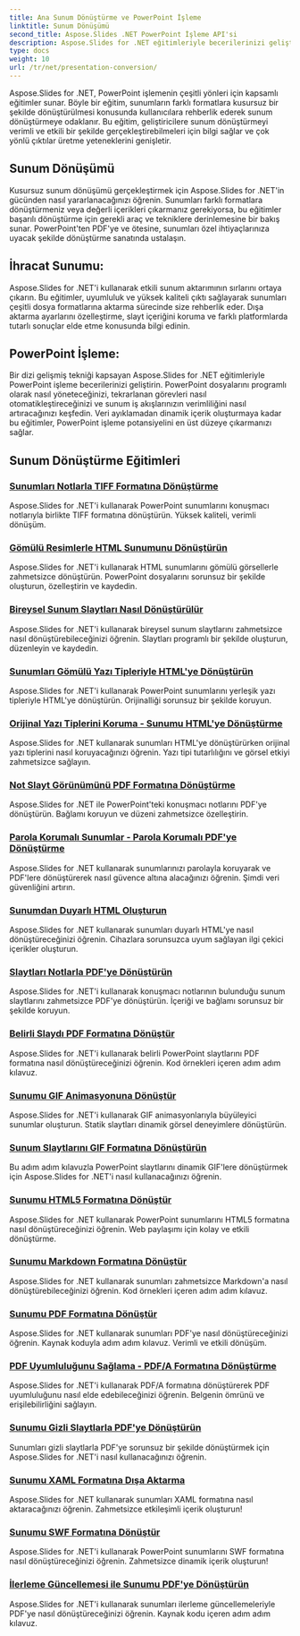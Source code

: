 ```yaml
---
title: Ana Sunum Dönüştürme ve PowerPoint İşleme
linktitle: Sunum Dönüşümü
second_title: Aspose.Slides .NET PowerPoint İşleme API'si
description: Aspose.Slides for .NET eğitimleriyle becerilerinizi geliştirin. Sunum dönüştürmeyi ve PowerPoint işlemeyi adım adım öğrenin. İş akışınızı bugün dönüştürün!
type: docs
weight: 10
url: /tr/net/presentation-conversion/
---
```


Aspose.Slides for .NET, PowerPoint işlemenin çeşitli yönleri için kapsamlı eğitimler sunar. Böyle bir eğitim, sunumların farklı formatlara kusursuz bir şekilde dönüştürülmesi konusunda kullanıcılara rehberlik ederek sunum dönüştürmeye odaklanır. Bu eğitim, geliştiricilere sunum dönüştürmeyi verimli ve etkili bir şekilde gerçekleştirebilmeleri için bilgi sağlar ve çok yönlü çıktılar üretme yeteneklerini genişletir.

## Sunum Dönüşümü 

Kusursuz sunum dönüşümü gerçekleştirmek için Aspose.Slides for .NET'in gücünden nasıl yararlanacağınızı öğrenin. Sunumları farklı formatlara dönüştürmeniz veya değerli içerikleri çıkarmanız gerekiyorsa, bu eğitimler başarılı dönüştürme için gerekli araç ve tekniklere derinlemesine bir bakış sunar. PowerPoint'ten PDF'ye ve ötesine, sunumları özel ihtiyaçlarınıza uyacak şekilde dönüştürme sanatında ustalaşın.

## İhracat Sunumu: 
Aspose.Slides for .NET'i kullanarak etkili sunum aktarımının sırlarını ortaya çıkarın. Bu eğitimler, uyumluluk ve yüksek kaliteli çıktı sağlayarak sunumları çeşitli dosya formatlarına aktarma sürecinde size rehberlik eder. Dışa aktarma ayarlarını özelleştirme, slayt içeriğini koruma ve farklı platformlarda tutarlı sonuçlar elde etme konusunda bilgi edinin.

## PowerPoint İşleme: 
Bir dizi gelişmiş tekniği kapsayan Aspose.Slides for .NET eğitimleriyle PowerPoint işleme becerilerinizi geliştirin. PowerPoint dosyalarını programlı olarak nasıl yöneteceğinizi, tekrarlanan görevleri nasıl otomatikleştireceğinizi ve sunum iş akışlarınızın verimliliğini nasıl artıracağınızı keşfedin. Veri ayıklamadan dinamik içerik oluşturmaya kadar bu eğitimler, PowerPoint işleme potansiyelini en üst düzeye çıkarmanızı sağlar.


## Sunum Dönüştürme Eğitimleri
### [Sunumları Notlarla TIFF Formatına Dönüştürme](./converting-presentations-to-tiff-format-with-notes/)
Aspose.Slides for .NET'i kullanarak PowerPoint sunumlarını konuşmacı notlarıyla birlikte TIFF formatına dönüştürün. Yüksek kaliteli, verimli dönüşüm.
### [Gömülü Resimlerle HTML Sunumunu Dönüştürün](./convert-html-presentation-with-embedded-images/)
Aspose.Slides for .NET'i kullanarak HTML sunumlarını gömülü görsellerle zahmetsizce dönüştürün. PowerPoint dosyalarını sorunsuz bir şekilde oluşturun, özelleştirin ve kaydedin.
### [Bireysel Sunum Slaytları Nasıl Dönüştürülür](./how-to-convert-individual-presentation-slides/)
Aspose.Slides for .NET'i kullanarak bireysel sunum slaytlarını zahmetsizce nasıl dönüştürebileceğinizi öğrenin. Slaytları programlı bir şekilde oluşturun, düzenleyin ve kaydedin.
### [Sunumları Gömülü Yazı Tipleriyle HTML'ye Dönüştürün](./convert-presentations-to-html-with-embedded-fonts/)
Aspose.Slides for .NET'i kullanarak PowerPoint sunumlarını yerleşik yazı tipleriyle HTML'ye dönüştürün. Orijinalliği sorunsuz bir şekilde koruyun.
### [Orijinal Yazı Tiplerini Koruma - Sunumu HTML'ye Dönüştürme](./preserving-original-fonts-convert-presentation-to-html/)
Aspose.Slides for .NET kullanarak sunumları HTML'ye dönüştürürken orijinal yazı tiplerini nasıl koruyacağınızı öğrenin. Yazı tipi tutarlılığını ve görsel etkiyi zahmetsizce sağlayın.
### [Not Slayt Görünümünü PDF Formatına Dönüştürme](./convert-notes-slide-view-to-pdf-format/)
Aspose.Slides for .NET ile PowerPoint'teki konuşmacı notlarını PDF'ye dönüştürün. Bağlamı koruyun ve düzeni zahmetsizce özelleştirin.
### [Parola Korumalı Sunumlar - Parola Korumalı PDF'ye Dönüştürme](./password-protect-presentations-convert-to-password-protected-pdf/)
Aspose.Slides for .NET kullanarak sunumlarınızı parolayla koruyarak ve PDF'lere dönüştürerek nasıl güvence altına alacağınızı öğrenin. Şimdi veri güvenliğini artırın.
### [Sunumdan Duyarlı HTML Oluşturun](./create-responsive-html-from-presentation/)
Aspose.Slides for .NET kullanarak sunumları duyarlı HTML'ye nasıl dönüştüreceğinizi öğrenin. Cihazlara sorunsuzca uyum sağlayan ilgi çekici içerikler oluşturun.
### [Slaytları Notlarla PDF'ye Dönüştürün](./convert-slides-to-pdf-with-notes/)
Aspose.Slides for .NET'i kullanarak konuşmacı notlarının bulunduğu sunum slaytlarını zahmetsizce PDF'ye dönüştürün. İçeriği ve bağlamı sorunsuz bir şekilde koruyun.
### [Belirli Slaydı PDF Formatına Dönüştür](./convert-specific-slide-to-pdf-format/)
Aspose.Slides for .NET'i kullanarak belirli PowerPoint slaytlarını PDF formatına nasıl dönüştüreceğinizi öğrenin. Kod örnekleri içeren adım adım kılavuz.
### [Sunumu GIF Animasyonuna Dönüştür](./convert-presentation-to-gif-animation/)
Aspose.Slides for .NET'i kullanarak GIF animasyonlarıyla büyüleyici sunumlar oluşturun. Statik slaytları dinamik görsel deneyimlere dönüştürün.
### [Sunum Slaytlarını GIF Formatına Dönüştürün](./convert-presentation-slides-to-gif-format/)
Bu adım adım kılavuzla PowerPoint slaytlarını dinamik GIF'lere dönüştürmek için Aspose.Slides for .NET'i nasıl kullanacağınızı öğrenin.
### [Sunumu HTML5 Formatına Dönüştür](./convert-presentation-to-html5-format/)
Aspose.Slides for .NET kullanarak PowerPoint sunumlarını HTML5 formatına nasıl dönüştüreceğinizi öğrenin. Web paylaşımı için kolay ve etkili dönüştürme.
### [Sunumu Markdown Formatına Dönüştür](./convert-presentation-to-markdown-format/)
Aspose.Slides for .NET kullanarak sunumları zahmetsizce Markdown'a nasıl dönüştürebileceğinizi öğrenin. Kod örnekleri içeren adım adım kılavuz.
### [Sunumu PDF Formatına Dönüştür](./convert-presentation-to-pdf-format/)
Aspose.Slides for .NET kullanarak sunumları PDF'ye nasıl dönüştüreceğinizi öğrenin. Kaynak koduyla adım adım kılavuz. Verimli ve etkili dönüşüm.
### [PDF Uyumluluğunu Sağlama - PDF/A Formatına Dönüştürme](./achieving-pdf-compliance-convert-to-pdf-a-format/)
Aspose.Slides for .NET'i kullanarak PDF/A formatına dönüştürerek PDF uyumluluğunu nasıl elde edebileceğinizi öğrenin. Belgenin ömrünü ve erişilebilirliğini sağlayın.
### [Sunumu Gizli Slaytlarla PDF'ye Dönüştürün](./convert-presentation-to-pdf-with-hidden-slides/)
Sunumları gizli slaytlarla PDF'ye sorunsuz bir şekilde dönüştürmek için Aspose.Slides for .NET'i nasıl kullanacağınızı öğrenin.
### [Sunumu XAML Formatına Dışa Aktarma](./export-presentation-to-xaml-format/)
Aspose.Slides for .NET kullanarak sunumları XAML formatına nasıl aktaracağınızı öğrenin. Zahmetsizce etkileşimli içerik oluşturun!
### [Sunumu SWF Formatına Dönüştür](./convert-presentation-to-swf-format/)
Aspose.Slides for .NET'i kullanarak PowerPoint sunumlarını SWF formatına nasıl dönüştüreceğinizi öğrenin. Zahmetsizce dinamik içerik oluşturun!
### [İlerleme Güncellemesi ile Sunumu PDF'ye Dönüştürün](./convert-presentation-to-pdf-with-progress-update/)
Aspose.Slides for .NET'i kullanarak sunumları ilerleme güncellemeleriyle PDF'ye nasıl dönüştüreceğinizi öğrenin. Kaynak kodu içeren adım adım kılavuz.